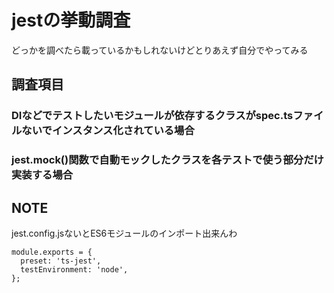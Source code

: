 # jestの挙動調査

どっかを調べたら載っているかもしれないけどとりあえず自分でやってみる  

## 調査項目

### DIなどでテストしたいモジュールが依存するクラスがspec.tsファイルないでインスタンス化されている場合
### jest.mock()関数で自動モックしたクラスを各テストで使う部分だけ実装する場合

## NOTE
jest.config.jsないとES6モジュールのインポート出来んわ  

```
module.exports = {
  preset: 'ts-jest',
  testEnvironment: 'node',
};
```